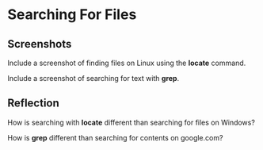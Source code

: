 # Searching For Files

## Screenshots

Include a screenshot of finding files on Linux using the **locate** command.

Include a screenshot of searching for text with **grep**.

## Reflection

How is searching with **locate** different than searching for files on Windows?

How is **grep** different than searching for contents on google.com?

